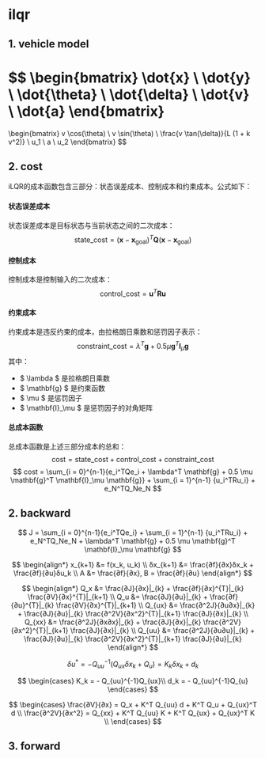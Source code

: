 # ilqr
## 1. vehicle model
$$
\begin{bmatrix}
    \dot{x} \\
    \dot{y} \\
    \dot{\theta} \\
    \dot{\delta} \\
    \dot{v} \\
    \dot{a}
\end{bmatrix}
=
\begin{bmatrix}
    v \cos(\theta) \\
    v \sin(\theta) \\
    \frac{v \tan(\delta)}{L (1 + k v^2)} \\
    u_1 \\
    a \\
    u_2
\end{bmatrix}
$$
## 2. cost
iLQR的成本函数包含三部分：状态误差成本、控制成本和约束成本。公式如下：
#### 状态误差成本
状态误差成本是目标状态与当前状态之间的二次成本：
$$
\text{state\_cost} = (\mathbf{x} - \mathbf{x}_\text{goal})^T \mathbf{Q} (\mathbf{x} - \mathbf{x}_\text{goal})
$$
#### 控制成本
控制成本是控制输入的二次成本：
$$
\text{control\_cost} = \mathbf{u}^T \mathbf{R} \mathbf{u}
$$
#### 约束成本
约束成本是违反约束的成本，由拉格朗日乘数和惩罚因子表示：
$$
\text{constraint\_cost} = \lambda^T \mathbf{g} + 0.5 \mu \mathbf{g}^T \mathbf{I}_\mu \mathbf{g}
$$
其中：
- $ \lambda $ 是拉格朗日乘数
- $ \mathbf{g} $ 是约束函数
- $ \mu $ 是惩罚因子
- $ \mathbf{I}_\mu $ 是惩罚因子的对角矩阵

#### 总成本函数
总成本函数是上述三部分成本的总和：
$$
\text{cost} = \text{state\_cost} + \text{control\_cost} + \text{constraint\_cost}
$$
$$
cost = \sum_{i = 0}^{n-1}{e_i^TQe_i + \lambda^T \mathbf{g} + 0.5 \mu \mathbf{g}^T \mathbf{I}_\mu \mathbf{g}} + \sum_{i = 1}^{n-1} {u_i^TRu_i} + e_N^TQ_Ne_N
$$

## 2. backward

$$
J = \sum_{i = 0}^{n-1}{e_i^TQe_i} + \sum_{i = 1}^{n-1} {u_i^TRu_i} + e_N^TQ_Ne_N  + \lambda^T \mathbf{g} + 0.5 \mu \mathbf{g}^T \mathbf{I}_\mu \mathbf{g}
$$

$$
\begin{align*}
    x_{k+1} &= f(x_k, u_k) \\
    δx_{k+1} &= \frac{∂f}{∂x}δx_k + \frac{∂f}{∂u}δu_k \\
    A &= \frac{∂f}{∂x},  B = \frac{∂f}{∂u}
\end{align*}
$$


$$
\begin{align*}
    Q_x &= \frac{∂J}{∂x}|_{k} + \frac{∂f}{∂x}^{T}|_{k} \frac{∂V}{∂x}^{T}|_{k+1} \\
    Q_u &= \frac{∂J}{∂u}|_{k} + \frac{∂f}{∂u}^{T}|_{k} \frac{∂V}{∂x}^{T}|_{k+1} \\
    Q_{ux} &= \frac{∂^2J}{∂u∂x}|_{k} +   \frac{∂J}{∂u}|_{k} \frac{∂^2V}{∂x^2}^{T}|_{k+1} \frac{∂J}{∂x}|_{k} \\
    Q_{xx} &= \frac{∂^2J}{∂x∂x}|_{k} +   \frac{∂J}{∂x}|_{k} \frac{∂^2V}{∂x^2}^{T}|_{k+1} \frac{∂J}{∂x}|_{k} \\
    Q_{uu} &= \frac{∂^2J}{∂u∂u}|_{k} +   \frac{∂J}{∂u}|_{k} \frac{∂^2V}{∂x^2}^{T}|_{k+1} \frac{∂J}{∂u}|_{k}
\end{align*}
$$

$$
δ u^* = - Q_{uu}^{-1} (Q_{ux}δ x_k + Q_{u}) =K_k δ x_k + d_k
$$

$$
\begin{cases}
    K_k = - Q_{uu}^{-1}Q_{ux}\\
    d_k = - Q_{uu}^{-1}Q_{u}
\end{cases}
$$

$$
\begin{cases}
    \frac{∂V}{∂x} = Q_x + K^T Q_{uu} d + K^T Q_u + Q_{ux}^T d \\
    \frac{∂^2V}{∂x^2} = Q_{xx} + K^T Q_{uu} K + K^T Q_{ux} + Q_{ux}^T K \\
\end{cases}
$$

## 3. forward

